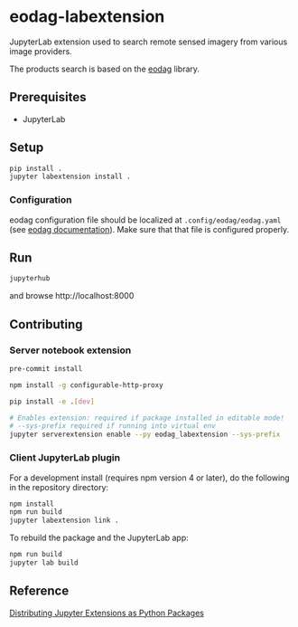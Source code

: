 # eodag-labextension

JupyterLab extension used to search remote sensed imagery from various image providers.

The products search is based on the [eodag](https://eodag.readthedocs.io) library.

## Prerequisites

* JupyterLab

## Setup

```bash
pip install .
jupyter labextension install .
```

### Configuration

eodag configuration file should be localized at `.config/eodag/eodag.yaml` (see [eodag documentation](https://eodag.readthedocs.io)).
Make sure that that file is configured properly.

## Run

```bash
jupyterhub
```

and browse http://localhost:8000

## Contributing

### Server notebook extension

```bash
pre-commit install

npm install -g configurable-http-proxy

pip install -e .[dev]

# Enables extension: required if package installed in editable mode!
# --sys-prefix required if running into virtual env
jupyter serverextension enable --py eodag_labextension --sys-prefix
```

### Client JupyterLab plugin

For a development install (requires npm version 4 or later), do the following in the repository directory:

```bash
npm install
npm run build
jupyter labextension link .
```

To rebuild the package and the JupyterLab app:

```bash
npm run build
jupyter lab build
```

## Reference

[Distributing Jupyter Extensions as Python Packages](https://jupyter-notebook.readthedocs.io/en/latest/examples/Notebook/Distributing%20Jupyter%20Extensions%20as%20Python%20Packages.html#Distributing-Jupyter-Extensions-as-Python-Packages)

